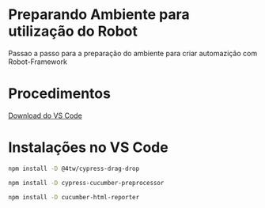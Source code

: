 # Preparando Ambiente para utilização do Robot

Passao a passo para a preparação do ambiente para criar automazição com Robot-Framework




# Procedimentos
[Download do VS Code](https://code.visualstudio.com/)

# Instalações no VS Code
```sh
npm install -D @4tw/cypress-drag-drop
```
```sh
npm install -D cypress-cucumber-preprocessor
```
```sh
npm install -D cucumber-html-reporter
```
